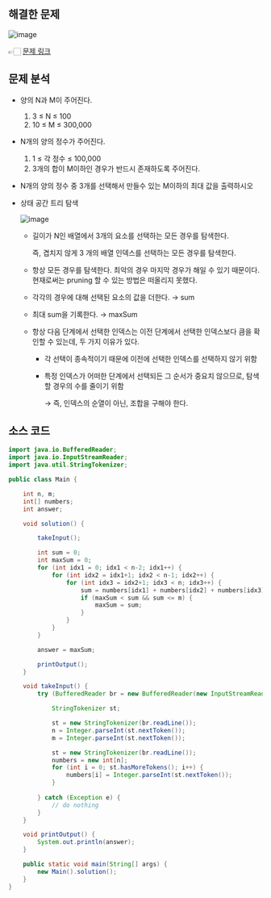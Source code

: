 ## 해결한 문제

![image](https://github.com/SeungYeop-Han/cotejunbi/assets/106862797/a881fd01-b49f-4e04-a699-cf456137396b)

👉🏻 [문제 링크](https://www.acmicpc.net/problem/2798)

## 문제 분석

- 양의 N과 M이 주어진다.
    1. 3 ≤ N ≤ 100
    2. 10 ≤ M ≤ 300,000
- N개의 양의 정수가 주어진다.
    1. 1 ≤ 각 정수 ≤ 100,000
    2. 3개의 합이 M이하인 경우가 반드시 존재하도록 주어진다.
- N개의 양의 정수 중 3개를 선택해서 만들수 있는 M이하의 최대 값을 출력하시오

- 상태 공간 트리 탐색
    
    ![image](https://github.com/SeungYeop-Han/cotejunbi/assets/106862797/770ddc52-8044-4c43-a925-7b78fa901020)
    
    - 길이가 N인 배열에서 3개의 요소를 선택하는 모든 경우를 탐색한다.
        
        즉, 겹치지 않게 3 개의 배열 인덱스를 선택하는 모든 경우를 탐색한다.
        
    - 항상 모든 경우를 탐색한다. 최악의 경우 마지막 경우가 해일 수 있기 때문이다. 현재로써는 pruning 할 수 있는 방법은 떠올리지 못했다.
    - 각각의 경우에 대해 선택된 요소의 값을 더한다. → sum
    - 최대 sum을 기록한다. → maxSum
    - 항상 다음 단계에서 선택한 인덱스는 이전 단계에서 선택한 인덱스보다 큼을 확인할 수 있는데, 두 가지 이유가 있다.
        - 각 선택이 종속적이기 때문에 이전에 선택한 인덱스를 선택하지 않기 위함
        - 특정 인덱스가 어떠한 단계에서 선택되든 그 순서가 중요치 않으므로, 탐색할 경우의 수를 줄이기 위함
            
            → 즉, 인덱스의 순열이 아닌, 조합을 구해야 한다.
            
    

## 소스 코드

```java
import java.io.BufferedReader;
import java.io.InputStreamReader;
import java.util.StringTokenizer;

public class Main {

    int n, m;
    int[] numbers;
    int answer;

    void solution() {

        takeInput();

        int sum = 0;
        int maxSum = 0;
        for (int idx1 = 0; idx1 < n-2; idx1++) {
            for (int idx2 = idx1+1; idx2 < n-1; idx2++) {
                for (int idx3 = idx2+1; idx3 < n; idx3++) {
                    sum = numbers[idx1] + numbers[idx2] + numbers[idx3];
                    if (maxSum < sum && sum <= m) {
                        maxSum = sum;
                    }
                }
            }
        }

        answer = maxSum;

        printOutput();
    }

    void takeInput() {
        try (BufferedReader br = new BufferedReader(new InputStreamReader(System.in))) {

            StringTokenizer st;

            st = new StringTokenizer(br.readLine());
            n = Integer.parseInt(st.nextToken());
            m = Integer.parseInt(st.nextToken());

            st = new StringTokenizer(br.readLine());
            numbers = new int[n];
            for (int i = 0; st.hasMoreTokens(); i++) {
                numbers[i] = Integer.parseInt(st.nextToken());
            }
            
        } catch (Exception e) {
            // do nothing
        }
    }

    void printOutput() {
        System.out.println(answer);
    }

    public static void main(String[] args) {
        new Main().solution();
    }
}
```
